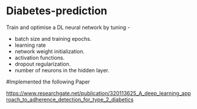# Diabetes-prediction
Train and optimise a DL neural network by tuning -
* batch size and training epochs.
* learning rate
* network weight initialization.
* activation functions.
* dropout regularization.
* number of neurons in the hidden layer.

#Implemented the following Paper 

https://www.researchgate.net/publication/320113625_A_deep_learning_approach_to_adherence_detection_for_type_2_diabetics
